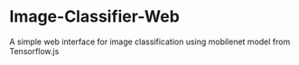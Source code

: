 # Image-Classifier-Web
A simple web interface for image classification using mobilenet model from Tensorflow.js
